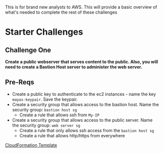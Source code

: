 This is for brand new analysts to AWS. This will provide a basic overview of what's needed to complete the rest of these challenges

# Starter Challenges
## Challenge One 
**Create a public webserver that serves content to the public. Also, you will need to create a Bastion Host server to administer the web server.**

## Pre-Reqs
- Create a public key to authenticate to the ec2 instances - name the key `mayas-keypair`. Save the keypair.
- Create a security group that allows access to the bastion host. Name the security group: `bastion host sg`
  - Create a rule that allows ssh from `My-IP` 
- Create a security group that allows access to the public server. Name the security group: `web server sg`
  - Create a rule that only allows ssh access from the `bastion host sg`
  - Create a rule that allows http/https from everywhere


[CloudFormation Template](https://us-east-1.console.aws.amazon.com/cloudformation/home?region=us-east-1#/stacks/create/review?templateURL=https://aws-security-labs.s3.amazonaws.com/ec2-template.yml&stackName=starter-pack-00)
